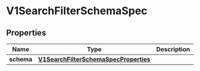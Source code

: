# V1SearchFilterSchemaSpec

## Properties
Name | Type | Description | Notes
------------ | ------------- | ------------- | -------------
**schema** | [**V1SearchFilterSchemaSpecProperties**](V1SearchFilterSchemaSpecProperties.md) |  |  [optional]
